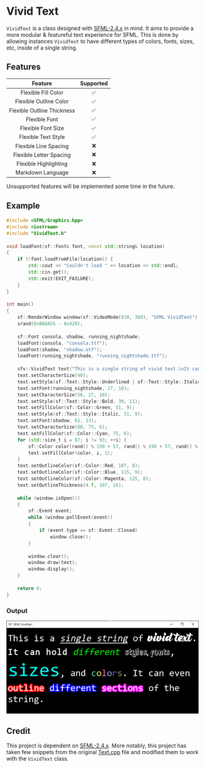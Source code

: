 # Vivid Text

`VividText` is a class designed with [SFML-2.4.x](https://github.com/SFML/SFML/tree/2.4.x) in mind. It aims to provide a more modular & featureful text experience for SFML. This is done by allowing instances `VividText` to have different types of colors, fonts, sizes, etc, inside of a single string.

## Features
| Feature                    | Supported          |
|:--------------------------:|:------------------:|
| Flexible Fill Color        | :white_check_mark: |
| Flexible Outline Color     | :white_check_mark: |
| Flexible Outline Thickness | :white_check_mark: |
| Flexible Font              | :white_check_mark: |
| Flexible Font Size         | :white_check_mark: |
| Flexible Text Style        | :white_check_mark: |
| Flexible Line Spacing      | :x:                |
| Flexible Letter Spacing    | :x:                |
| Flexible Highlighting      | :x:                |
| Markdown Language          | :x:

Unsupported features will be implemented some time in the future.

## Example
```c++
#include <SFML/Graphics.hpp>
#include <iostream>
#include "VividText.h"

void loadFont(sf::Font& font, const std::string& location)
{
	if (!font.loadFromFile(location)) {
		std::cout << "Couldn't load " << location << std::endl;
		std::cin.get();
		std::exit(EXIT_FAILURE);
	}
}

int main()
{
	sf::RenderWindow window(sf::VideoMode(810, 360), "SFML VividText");
	srand(0xBADA55 - 0x420);

	sf::Font consola, shadow, running_nightshade;
	loadFont(consola, "consola.ttf");
	loadFont(shadow, "shadow.otf");
	loadFont(running_nightshade, "running_nightshade.ttf");

	sfv::VividText text("This is a single string of vivid text.\nIt can hold different styles, fonts,\nsizes, and colors. It can even\noutline different sections of the\nstring.", consola);
	text.setCharacterSize(40);
	text.setStyle(sf::Text::Style::Underlined | sf::Text::Style::Italic, 10, 13);
	text.setFont(running_nightshade, 27, 10);
	text.setCharacterSize(56, 27, 10);
	text.setStyle(sf::Text::Style::Bold, 39, 11);
	text.setFillColor(sf::Color::Green, 51, 9);
	text.setStyle(sf::Text::Style::Italic, 51, 9);
	text.setFont(shadow, 61, 13);
	text.setCharacterSize(80, 75, 6);
	text.setFillColor(sf::Color::Cyan, 75, 6);
	for (std::size_t i = 87; i != 93; ++i) {
		sf::Color color(rand() % 199 + 57, rand() % 199 + 57, rand() % 199 + 57);
		text.setFillColor(color, i, 1);
	}
	text.setOutlineColor(sf::Color::Red, 107, 8);
	text.setOutlineColor(sf::Color::Blue, 115, 9);
	text.setOutlineColor(sf::Color::Magenta, 125, 8);
	text.setOutlineThickness(4.f, 107, 26);

	while (window.isOpen())
	{
		sf::Event event;
		while (window.pollEvent(event))
		{
			if (event.type == sf::Event::Closed)
				window.close();
		}

		window.clear();
		window.draw(text);
		window.display();
	}

	return 0;
}
```
### Output
![Vivid Text Image](media/vivid_text_example.png)

## Credit
This project is dependent on [SFML-2.4.x](https://github.com/SFML/SFML/tree/2.4.x). More notably, this project has taken few snippets from the original [Text.cpp](https://github.com/SFML/SFML/blob/2.4.x/src/SFML/Graphics/Text.cpp) file and modified them to work with the `VividText` class.
